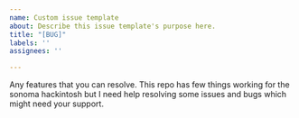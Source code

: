 ```yaml
---
name: Custom issue template
about: Describe this issue template's purpose here.
title: "[BUG]"
labels: ''
assignees: ''

---
```


Any features that you can resolve. This repo has few things working for the sonoma hackintosh but I need help resolving some issues and bugs which might need your support.

